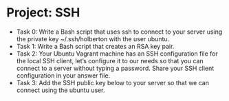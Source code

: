 # Project: SSH
- Task 0: Write a Bash script that uses ssh to connect to your server using the private key ~/.ssh/holberton with the user ubuntu.
- Task 1: Write a Bash script that creates an RSA key pair.
- Task 2: Your Ubuntu Vagrant machine has an SSH configuration file for the local SSH client, let’s configure it to our needs so that you can connect to a server without typing a password. Share your SSH client configuration in your answer file.
- Task 3: Add the SSH public key below to your server so that we can connect using the ubuntu user.
